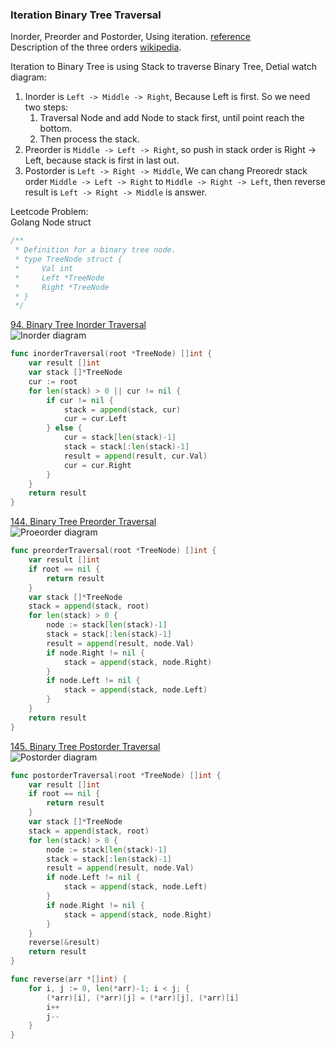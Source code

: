 ### Iteration Binary Tree Traversal

Inorder, Preorder and Postorder, Using iteration. [reference]  
Description of the three orders [wikipedia].  

Iteration to Binary Tree is using Stack to traverse Binary Tree, Detial watch diagram:  

1. Inorder is `Left -> Middle -> Right`, Because Left is first. So we need two steps:
    1. Traversal Node and add Node to stack first, until point reach the bottom.
    2. Then process the stack.
2. Preorder is `Middle -> Left -> Right`, so push in stack order is Right -> Left, because stack is first in last out.
3. Postorder is `Left -> Right -> Middle`, We can chang Preoredr stack order `Middle -> Left -> Right` to `Middle -> Right -> Left`,
then reverse result is `Left -> Right -> Middle` is answer.

Leetcode Problem:  
Golang Node struct
```go
/**
 * Definition for a binary tree node.
 * type TreeNode struct {
 *     Val int
 *     Left *TreeNode
 *     Right *TreeNode
 * }
 */
```

[94. Binary Tree Inorder Traversal]  
![Inorder diagram]
```go
func inorderTraversal(root *TreeNode) []int {
	var result []int
	var stack []*TreeNode
	cur := root
	for len(stack) > 0 || cur != nil {
		if cur != nil {
			stack = append(stack, cur)
			cur = cur.Left
		} else {
			cur = stack[len(stack)-1]
			stack = stack[:len(stack)-1]
			result = append(result, cur.Val)
			cur = cur.Right
		}
	}
	return result
}
```

[144. Binary Tree Preorder Traversal]  
![Proeorder diagram]
```go
func preorderTraversal(root *TreeNode) []int {
	var result []int
	if root == nil {
		return result
	}
	var stack []*TreeNode
	stack = append(stack, root)
	for len(stack) > 0 {
		node := stack[len(stack)-1]
		stack = stack[:len(stack)-1]
		result = append(result, node.Val)
		if node.Right != nil {
			stack = append(stack, node.Right)
		}
		if node.Left != nil {
			stack = append(stack, node.Left)
		}
	}
	return result
}
```

[145. Binary Tree Postorder Traversal]  
![Postorder diagram]  
```go
func postorderTraversal(root *TreeNode) []int {
	var result []int
	if root == nil {
		return result
	}
	var stack []*TreeNode
	stack = append(stack, root)
	for len(stack) > 0 {
		node := stack[len(stack)-1]
		stack = stack[:len(stack)-1]
		result = append(result, node.Val)
		if node.Left != nil {
			stack = append(stack, node.Left)
		}
		if node.Right != nil {
			stack = append(stack, node.Right)
		}
	}
	reverse(&result)
	return result
}

func reverse(arr *[]int) {
	for i, j := 0, len(*arr)-1; i < j; {
		(*arr)[i], (*arr)[j] = (*arr)[j], (*arr)[i]
		i++
		j--
	}
}

```

[94. Binary Tree Inorder Traversal]: https://leetcode.com/problems/binary-tree-inorder-traversal/
[144. Binary Tree Preorder Traversal]: https://leetcode.com/problems/binary-tree-preorder-traversal/description/
[145. Binary Tree Postorder Traversal]: https://leetcode.com/problems/binary-tree-postorder-traversal/
[wikipedia]: https://en.wikipedia.org/wiki/Tree_traversal
[reference]: https://github.com/youngyangyang04/leetcode-master/blob/master/problems/%E4%BA%8C%E5%8F%89%E6%A0%91%E7%9A%84%E8%BF%AD%E4%BB%A3%E9%81%8D%E5%8E%86.md
[Inorder diagram]: https://camo.githubusercontent.com/6ea32e330a3c937346b1f48b3808a3ab0aade0f9b3cbe4a93b5580c08727cdb1/68747470733a2f2f636f64652d7468696e6b696e672e63646e2e626365626f732e636f6d2f676966732f2545342542412538432545352538462538392545362541302539312545342542382541442545352542412538462545392538312538442545352538452538362545462542432538382545382542462541442545342542422541332545362542332539352545462542432538392e676966
[Proeorder diagram]: https://camo.githubusercontent.com/b9924e53ce35c0417f176da66bcac1738f75eeb2ab20f4f243c36be62295004a/68747470733a2f2f636f64652d7468696e6b696e672e63646e2e626365626f732e636f6d2f676966732f2545342542412538432545352538462538392545362541302539312545352538392538442545352542412538462545392538312538442545352538452538362545462542432538382545382542462541442545342542422541332545362542332539352545462542432538392e676966
[Postorder diagram]: https://camo.githubusercontent.com/fb9492d2de573a3b93e13c1dbad73e2d799eb50dc54c10a82ea34d97fac27913/68747470733a2f2f696d672d626c6f672e6373646e696d672e636e2f32303230303830383230303333383932342e706e67